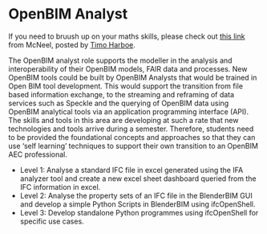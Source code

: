 # OpenBIM Analyst

If you need to bruush up on your maths skills, please check out [this link](https://www.rhino3d.com/download/rhino/6/essentialmathematics/) from McNeel, posted by [Timo Harboe](linkedin.com/in/timohn).

The OpenBIM analyst role supports the modeller in the analysis and interoperability of their OpenBIM models, FAIR data and processes. New OpenBIM tools could be built by OpenBIM Analysts that would be trained in Open BIM tool development.  This would support the transition from file based information exchange, to the streaming and reframing of data services such as Speckle and the querying of OpenBIM data using OpenBIM analytical tools via an application programming interface (API). The skills and tools in this area are developing at such a rate that new technologies and tools arrive during a semester. Therefore, students need to be provided the foundational concepts and approaches so that they can use ‘self learning’ techniques to support their own transition to an OpenBIM AEC professional.
* Level 1: Analyse a standard IFC file in excel generated using the IFA analyzer tool and create a new excel sheet dashboard queried from the IFC information in excel.
* Level 2: Analyse the property sets of an IFC file in the BlenderBIM GUI and develop a simple Python Scripts in BlenderBIM using ifcOpenShell.
* Level 3: Develop standalone Python programmes using ifcOpenShell for specific use cases.
